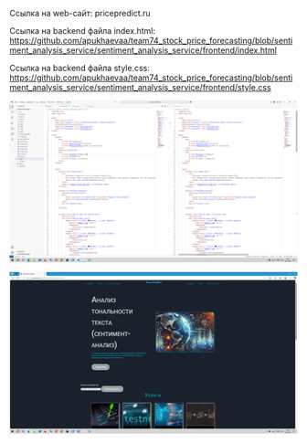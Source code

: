 Ссылка на web-сайт: pricepredict.ru

Ссылка на backend файла index.html: https://github.com/apukhaevaa/team74_stock_price_forecasting/blob/sentiment_analysis_service/sentiment_analysis_service/frontend/index.html

Ссылка на backend файла style.css: https://github.com/apukhaevaa/team74_stock_price_forecasting/blob/sentiment_analysis_service/sentiment_analysis_service/frontend/style.css




![Описание изображения](./images/1.PNG)






![Описание изображения](./images/2.PNG)




